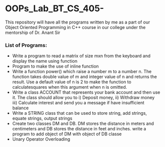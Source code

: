 # OOPs_Lab_BT_CS_405-

This repository will have all the programs written by me as a part of our Object Oriented Programming in C++ course in our college under the mentorship of Dr. Anant Sir

### List of Programs:

- Write a program to read a matrix of size mxn from the keyboard and display the name using function
- Program to make the use of inline function
- Write a function power() which raise a number m to a number n. The function takes double value of m and integer value of n and returns the result. Use a default value of n is 2 to make the function to calculatesquares when this argument when n is omitted.
- Write a class ACCOUNT that represents your bank account and then use it. The class should allow you to i) Deposit money, ii) Withdraw money iii) Calculate interest and send you a message if have insufficient balance
- Write a STRING class that can be used to store string, add strings, equate strings, output strings
- Create two classes DM and DB. DM stores the distance in meters and centimeters and DB stores the distance in feet and inches. write a program to add object of DM with object of DB classe
- Unary Operator Overloading
